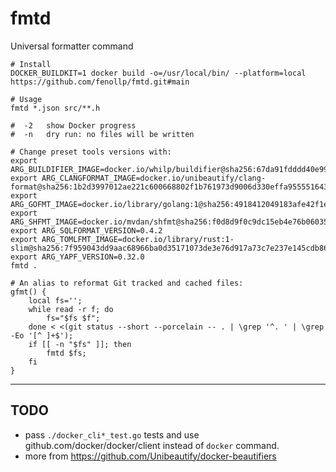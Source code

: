 # fmtd
Universal formatter command

```shell
# Install
DOCKER_BUILDKIT=1 docker build -o=/usr/local/bin/ --platform=local https://github.com/fenollp/fmtd.git#main

# Usage
fmtd *.json src/**.h

#  -2	show Docker progress
#  -n	dry run: no files will be written
```

```shell
# Change preset tools versions with:
export ARG_BUILDIFIER_IMAGE=docker.io/whilp/buildifier@sha256:67da91fdddd40e9947153bc9157ab9103c141fcabcdbf646f040ba7a763bc531
export ARG_CLANGFORMAT_IMAGE=docker.io/unibeautify/clang-format@sha256:1b2d3997012ae221c600668802f1b761973d9006d330effa9555516432dea9c1
export ARG_GOFMT_IMAGE=docker.io/library/golang:1@sha256:4918412049183afe42f1ecaf8f5c2a88917c2eab153ce5ecf4bf2d55c1507b74
export ARG_SHFMT_IMAGE=docker.io/mvdan/shfmt@sha256:f0d8d9f0c9dc15eb4e76b06035e7ffc59018d08e300e0af096be481a37a7d1dc
export ARG_SQLFORMAT_VERSION=0.4.2
export ARG_TOMLFMT_IMAGE=docker.io/library/rust:1-slim@sha256:7f959043dd9aac68966ba0d35171073de3e76d917a73c7e237e145cdb86de333
export ARG_YAPF_VERSION=0.32.0
fmtd .
```

```shell
# An alias to reformat Git tracked and cached files:
gfmt() {
    local fs='';
    while read -r f; do
        fs="$fs $f";
    done < <(git status --short --porcelain -- . | \grep '^. ' | \grep -Eo '[^ ]+$');
    if [[ -n "$fs" ]]; then
        fmtd $fs;
    fi
}
```

***

## TODO
* pass `./docker_cli*_test.go` tests and use github.com/docker/docker/client instead of `docker` command.
* more from https://github.com/Unibeautify/docker-beautifiers
